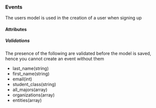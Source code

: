 ### Events
The users model is used in the creation of a user when signing up

#### Attributes


##### Validations
The presence of the following are validated before the model is saved, hence you cannot create an event without them
* last_name(string)
* first_name(string)
* email(int)
* student_class(string)
* all_majors(array)
* organizations(array)
* entities(array)